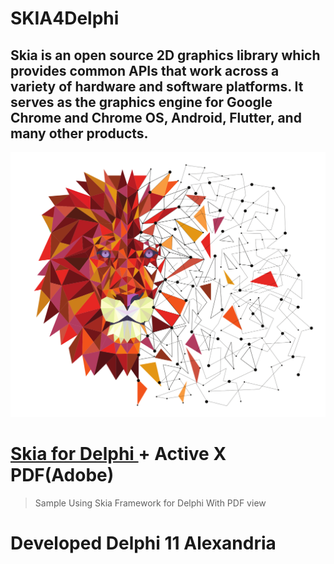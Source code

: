 # SKIA4Delphi

## Skia is an open source 2D graphics library which provides common APIs that work across a variety of hardware and software platforms. It serves as the graphics engine for Google Chrome and Chrome OS, Android, Flutter, and many other products.


![alt](src/lion.svg)

# [Skia for Delphi ](https://www.skia4delphi.org/) +  Active X PDF(Adobe)



> Sample Using Skia Framework for Delphi With PDF view

# Developed Delphi 11 Alexandria 

